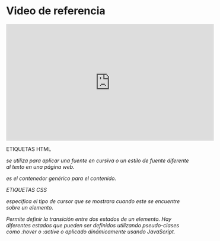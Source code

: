 # Video de referencia

<iframe width="560" height="315" src="https://www.youtube.com/embed/oWmOqxIanjk?si=5-d7lzG1Y7dDdOUq" title="YouTube video player" frameborder="0" allow="accelerometer; autoplay; clipboard-write; encrypted-media; gyroscope; picture-in-picture; web-share" allowfullscreen></iframe>


ETIQUETAS HTML

<i> se utiliza para aplicar una fuente en cursiva o un estilo de fuente diferente al texto en una página web. 

<div> es el contenedor genérico para el contenido. 

ETIQUETAS CSS

<cursor> especifica el tipo de cursor que se mostrara cuando este se encuentre sobre un elemento.

<transition> Permite definir la transición entre dos estados de un elemento. Hay diferentes estados que pueden ser definidos utilizando pseudo-clases como :hover o :active o aplicado dinámicamente usando JavaScript.